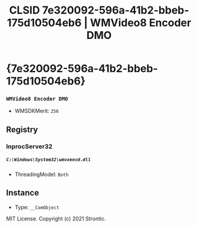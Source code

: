 ﻿---
title: "CLSID 7e320092-596a-41b2-bbeb-175d10504eb6 | WMVideo8 Encoder DMO"
excerpt: What is COM-Object CLSID 7e320092-596a-41b2-bbeb-175d10504eb6?
---

# {7e320092-596a-41b2-bbeb-175d10504eb6}

### `WMVideo8 Encoder DMO`
* WMSDKMerit: `256`

## Registry


### InprocServer32

##### `C:\Windows\System32\wmvxencd.dll`
* ThreadingModel: `Both`

## Instance

* Type: `__ComObject`

MIT License. Copyright (c) 2021 Strontic.


